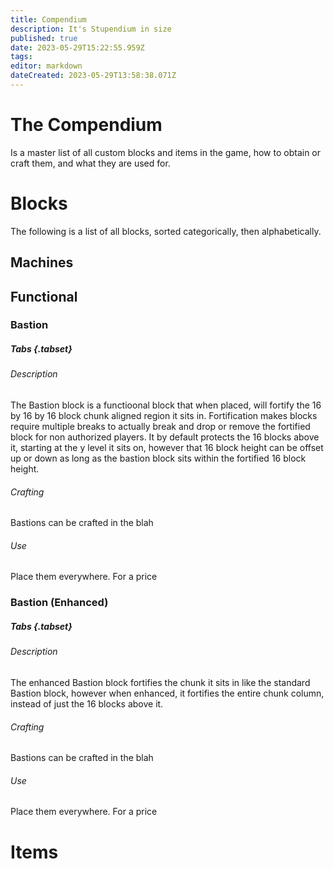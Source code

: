 ```yaml
---
title: Compendium
description: It's Stupendium in size
published: true
date: 2023-05-29T15:22:55.959Z
tags: 
editor: markdown
dateCreated: 2023-05-29T13:58:38.071Z
---
```


# The Compendium
Is a master list of all custom blocks and items in the game, how to obtain or craft them, and what they are used for.

# Blocks
The following is a list of all blocks, sorted categorically, then alphabetically.

## Machines

## Functional
### Bastion
##### Tabs {.tabset}
###### Description
The Bastion block is a functioonal block that when placed, will fortify the 16 by 16 by 16 block chunk aligned region it sits in. Fortification makes blocks require multiple breaks to actually break and drop or remove the fortified block for non authorized players. It by default protects the 16 blocks above it, starting at the y level it sits on, however that 16 block height can be offset up or down as long as the bastion block sits within the fortified 16 block height.
###### Crafting
Bastions can be crafted in the blah
###### Use
Place them everywhere. For a price


### Bastion (Enhanced)
##### Tabs {.tabset}
###### Description
The enhanced Bastion block fortifies the chunk it sits in like the standard Bastion block, however when enhanced, it fortifies the entire chunk column, instead of just the 16 blocks above it.
###### Crafting
Bastions can be crafted in the blah
###### Use
Place them everywhere. For a price

# Items